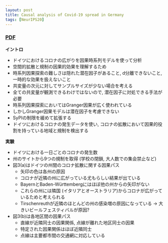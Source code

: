 ```yaml
---
layout: post
title: Causal analysis of Covid-19 spread in Germany
tags: [NeurIPS20]
---
```


<!--more-->

### [PDF](https://dl.acm.org/doi/pdf/10.1145/3394486.3403130)
**イントロ**
- ドイツにおけるコロナの広がりを因果時系列モデルを使って分析
- 空間的拡散と規制の因果的効果を理解するため
- 時系列因果探索の難しさは隠れた潜在因子があること, d分離できないこと, 一時的な効果を扱えないこと
- 共変量の次元に対してサンプルサイズが少ない場合を考える
- 全ての共変量が観測できるわけではないので, 潜在因子に対処できる手法が必要
- 時系列因果探索においてはGranger因果が広く使われている
- しかしGranger因果モデルは潜在因子を考慮できない
- SyPIの制限を緩めて拡張する
- ドイツにおけるコロナの発生データを使い, コロナの拡散において因果的役割を持っている地域と規制を検出する

**実験**
- ドイツにおける一日ごとのコロナの発生数
- 州のサイトから9つの規制を取得 (学校の閉鎖, 大人数での集会禁止など)
- 図3(a)はドイツの州間のコロナ拡散に関する因果パス
  - 矢印の色は各州の原因
  - コロナが近隣の州に広がっている尤もらしい結果が出ている
  - BayernとBaden-Württembergにはほぼ他の州からの矢印がない
  - これらの州には隣国 (イタリアとオーストラリア)からコロナが広がっているためと考えられる
  - Tirschenreuthが近隣のほとんどの州の感染増の原因になっている -> 大きいビールフェスティバルが原因?
- 図3(b)は各地区間の因果パス
  - 直線が近隣同士の因果関係, 点線が離れた地区同士の因果
  - 特定された因果関係はほぼ近隣同士
  - 点線は主要都市間の交通網に対応している
